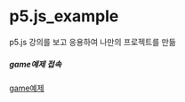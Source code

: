 # p5.js_example
p5.js 강의를 보고 응용하여 나만의 프로젝트를 만듦

<h5>game예제 접속</h5>
<p><a href="dnjs31.dothome.co.kr">game예제</a></p>
